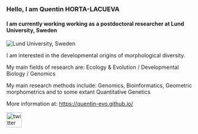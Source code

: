 ### Hello, I am Quentin HORTA-LACUEVA
#### I am currently working working as a postdoctoral researcher at Lund University, Sweden
![Lund University, Sweden](https://pbs.twimg.com/profile_banners/1102685594252206080/1676225100/1500x500)

I am interested in the developmental origins of morphological diversity. 

My main fields of research are: Ecology & Evolution / Developmental Biology / Genomics

My main research methods include: Genomics, Bioinformatics, Geometric morphometrics and to some extant Quantitative Genetics

More information at: https://quentin-evo.github.io/ 

[<img src='https://cdn.jsdelivr.net/npm/simple-icons@3.0.1/icons/twitter.svg' alt='twitter' height='40'>](https://twitter.com/https://twitter.com/HortaQuentin)  




